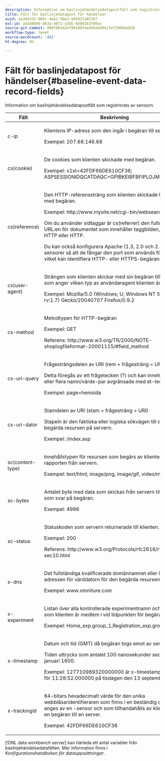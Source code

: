 ```yaml
---
description: Information om baslinjehändelsedatapostfält som registrerats av sensorn.
title: Fält för baslinjedatapost för händelser
uuid: aa36d332-089c-4ae2-98e2-a93d2fa023b7
exl-id: ad3d8806-863a-4871-a35b-6680163f00ac
source-git-commit: d9df90242ef96188f4e4b5e6d04cfef196b0a628
workflow-type: tm+mt
source-wordcount: '461'
ht-degree: 0%

---
```


# Fält för baslinjedatapost för händelser{#baseline-event-data-record-fields}

Information om baslinjehändelsedatapostfält som registrerats av sensorn.

<table id="table_E29606BB010E4DB48C463979B7BEC769"> 
 <thead> 
  <tr> 
   <th colname="col1" class="entry"> Fält </th> 
   <th colname="col2" class="entry"> Beskrivning </th> 
  </tr> 
 </thead>
 <tbody> 
  <tr> 
   <td colname="col1"> c-ip </td> 
   <td colname="col2"> <p>Klientens IP-adress som den ingår i begäran till servern. </p> <p>Exempel: 207.68.146.68 </p> </td> 
  </tr> 
  <tr> 
   <td colname="col1"> cs(cookie) </td> 
   <td colname="col2"> <p>De cookies som klienten skickade med begäran. </p> <p>Exempel: v1st=42FDF66DE610CF36; ASPSESSIONIDQCATDAQC=GPIBKEIBFBFIPLOJMKCAAEPM; </p> </td> 
  </tr> 
  <tr> 
   <td colname="col1"> cs(reference) </td> 
   <td colname="col2"> <p>Den HTTP-referenssträng som klienten skickade till servern med begäran. </p> <p>Exempel: http://www.mysite.net/cgi-bin/websearch?qry </p> <p>Om du använder sidtaggar är cs(referrer) den fullständiga URL:en för dokumentet som innehåller taggbilden, inklusive HTTP eller HTTP. </p> <p>Du kan också konfigurera Apache (1.3, 2.0 och 2.2) och IIS-sensorer så att de fångar den port som används för begäran, vilket kan identifiera HTTP- eller HTTPS-begäranden. </p> </td> 
  </tr> 
  <tr> 
   <td colname="col1"> cs(user-agent) </td> 
   <td colname="col2"> <p>Strängen som klienten skickar med sin begäran till servern som anger vilken typ av användaragent klienten är. </p> <p>Exempel: Mozilla/5.0 (Windows; U; Windows NT 5.1; en-US, rv:1.7) Gecko/20040707 Firefox/0.9.2 </p> </td> 
  </tr> 
  <tr> 
   <td colname="col1"> cs-method </td> 
   <td colname="col2"> <p>Metodtypen för HTTP-begäran </p> <p>Exempel: GET </p> <p>Referens: http://www.w3.org/TR/2000/NOTE-shoplogfileformat-20001115/#field_method </p> </td> 
  </tr> 
  <tr> 
   <td colname="col1"> cs-uri-query </td> 
   <td colname="col2"> <p>Frågesträngsdelen av URI (rem + frågesträng = URI) </p> <p>Detta föregås av ett frågetecken (?) och kan innehålla ett eller flera namn/värde-par avgränsade med et-tecken (&amp;). </p> <p>Exempel: page=hemsida </p> </td> 
  </tr> 
  <tr> 
   <td colname="col1"> cs-uri-dator </td> 
   <td colname="col2"> <p>Stamdelen av URI (stam + frågesträng = URI) </p> <p>Stapeln är den faktiska eller logiska sökvägen till den begärda resursen på servern. </p> <p>Exempel: /index.asp </p> </td> 
  </tr> 
  <tr> 
   <td colname="col1"> sc(content-type) </td> 
   <td colname="col2"> <p>Innehållstypen för resursen som begärs av klienten enligt rapporten från servern. </p> <p>Exempel: text/html, image/png, image/gif, video/mpeg </p> </td> 
  </tr> 
  <tr> 
   <td colname="col1"> sc-bytes </td> 
   <td colname="col2"> <p>Antalet byte med data som skickas från servern till klienten som svar på begäran. </p> <p>Exempel: 4996 </p> </td> 
  </tr> 
  <tr> 
   <td colname="col1"> sc-status </td> 
   <td colname="col2"> <p>Statuskoden som servern returnerade till klienten. </p> <p>Exempel: 200 </p> <p>Referens: http://www.w3.org/Protocols/rfc2616/rfc2616-sec10.html </p> </td> 
  </tr> 
  <tr> 
   <td colname="col1"> s-dns </td> 
   <td colname="col2"> <p>Det fullständiga kvalificerade domännamnet eller IP-adressen för värddatorn för den begärda resursen. </p> <p>Exempel: www.omniture.com </p> </td> 
  </tr> 
  <tr> 
   <td colname="col1"> x-experiment </td> 
   <td colname="col2"> <p>Listan över alla kontrollerade experimentnamn och grupper som klienten är medlem i vid tidpunkten för begäran. </p> <p>Exempel: Home_exp.group_1,Registration_exp.group_2 </p> </td> 
  </tr> 
  <tr> 
   <td colname="col1"> x-timestamp </td> 
   <td colname="col2"> <p>Datum och tid (GMT) då begäran togs emot av servern. </p> <p>Tiden uttrycks som antalet 100 nanosekunder sedan 1 januari 1600. </p> <p>Exempel: 127710989320000000 är x-timestamp-värdet för 11:28:52.000000 på tisdagen den 13 september 2005. </p> </td> 
  </tr> 
  <tr> 
   <td colname="col1"> x-trackingid </td> 
   <td colname="col2"> <p>64-bitars hexadecimalt värde för den unika webbläsaridentifieraren som finns i en beständig cookie som anges av en <span class="wintitle">-sensor </span> och som tillhandahålls av klienten med en begäran till en server. </p> <p>Exempel: 42FDF66DE610CF36 </p> </td> 
  </tr> 
 </tbody> 
</table>

[!DNL data workbench server] kan härleda ett antal variabler från baslinjehändelsedatafälten. Mer information finns i *Konfigurationshandboken för datauppsättningar*.
